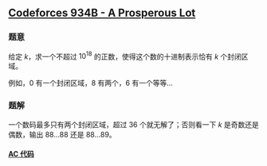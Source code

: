 ## [Codeforces 934B - A Prosperous Lot](http://codeforces.com/problemset/problem/934/B)

### 题意

给定 $k$，求一个不超过 $10^{18}$ 的正数，使得这个数的十进制表示恰有 $k$ 个封闭区域。

例如，0 有一个封闭区域，8 有两个，6 有一个等等...

### 题解

一个数码最多只有两个封闭区域，超过 36 个就无解了；否则看一下 $k$ 是奇数还是偶数，输出 88...88 还是 88...89。

#### [AC 代码](https://github.com/TsReaper/Competitive-Programming/blob/master/codeforces/934B/sol.c)
